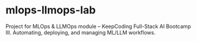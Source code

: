# mlops-llmops-lab
Project for MLOps &amp; LLMOps module – KeepCoding Full-Stack AI Bootcamp III. Automating, deploying, and managing ML/LLM workflows.
